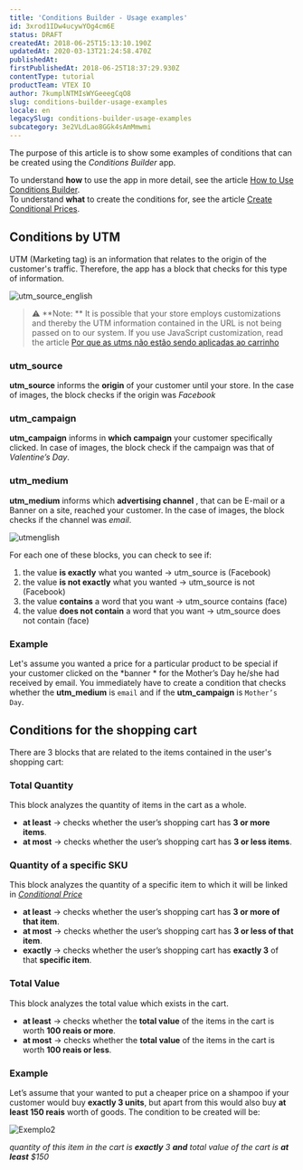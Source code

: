 ```yaml
---
title: 'Conditions Builder - Usage examples'
id: 3xrod1IDw4ucywYOg4cm6E
status: DRAFT
createdAt: 2018-06-25T15:13:10.190Z
updatedAt: 2020-03-13T21:24:58.470Z
publishedAt: 
firstPublishedAt: 2018-06-25T18:37:29.930Z
contentType: tutorial
productTeam: VTEX IO
author: 7kumplNTMIsWYGeeegCqO8
slug: conditions-builder-usage-examples
locale: en
legacySlug: conditions-builder-usage-examples
subcategory: 3e2VLdLao8GGk4sAmMmwmi
---
```



The purpose of this article is to show some examples of conditions that can be created using the *Conditions Builder* app.

To understand __how__ to use the app in more detail, see the article [How to Use Conditions Builder](http://help.vtex.com/en/tutorial/how-to-use-conditions-builder-app).  
To understand __what__ to create the conditions for, see the article [Create Conditional Prices](http://help.vtex.com/en/tutorial/how-to-create-conditional-prices).  

## Conditions by UTM

UTM (Marketing tag) is an information that relates to the origin of the customer's traffic. Therefore, the app has a block that checks for this type of information. 

![utm_source_english](https://images.ctfassets.net/alneenqid6w5/1eC4fEARZG84MYiSmekSIm/5c784e46e4ab63487f183f7cd2060ea9/utm_source_english.png)

>⚠️ **Note: **
> It is possible that your store employs customizations and thereby the UTM information contained in the URL is not being passed on to our system. If you use JavaScript customization, read the article [Por que as utms não estão sendo aplicadas ao carrinho](https://help.vtex.com/pt/faq/por-que-as-utms-nao-estao-sendo-aplicadas-ao-carrinho)

### utm_source

__utm_source__ informs the __origin__ of your customer until your store. In the case of images, the block checks if the origin was *Facebook*

### utm_campaign

__utm_campaign__ informs in __which campaign__ your customer specifically clicked. In case of images, the block check if the campaign was that of *Valentine’s Day*.

### utm_medium

__utm_medium__ informs which __advertising channel__ , that can be E-mail or a Banner on a site, reached your customer. In the case of images, the block checks if the channel was *email*.  

![utmenglish](https://images.ctfassets.net/alneenqid6w5/4lFJ73jp9Cysoes6igUKO2/6e099fe8ff1600fc165ef4c1b008bdaa/utmenglish.png)
  
For each one of these blocks, you can check to see if: 

1. the value __is exactly__ what you wanted -> utm_source is (Facebook)
2. the value __is not exactly__ what you wanted -> utm_source is not (Facebook)
3. the value __contains__ a word that you want -> utm_source contains (face)
4. the value __does not contain__ a word that you want -> utm_source does not contain (face)  


### Example

Let's assume you wanted a price for a particular product to be special if your customer clicked on the *banner * for the Mother’s Day he/she had received by email.
You immediately have to create a condition that checks whether the __utm_medium__ is `email` and if the __utm_campaign__ is `Mother’s Day`.

## Conditions for the shopping cart

There are 3 blocks that are related to the items contained in the user's shopping cart:

### Total Quantity

This block analyzes the quantity of items in the cart as a whole. 

- __at least__ -> checks whether the user’s shopping cart has __3 or more items__.
- __at most__ -> checks whether the user’s shopping cart has __3 or less items__.

### Quantity of a specific SKU
This block analyzes the quantity of a specific item to which it will be linked in [*Conditional Price*](http://help.vtex.com/en/tutorial/how-to-create-conditional-prices)

- __at least__ -> checks whether the user’s shopping cart has __3 or more of that item__.
- __at most__ -> checks whether the user’s shopping cart has __3 or less of that item__.
- __exactly__ -> checks whether the user’s shopping cart has __exactly 3__ of that __specific item__. 


### Total Value
This block analyzes the total value which exists in the cart.

- __at least__ -> checks whether the __total value__ of the items in the cart is worth __100 reais or more__.
- __at most__ -> checks whether the __total value__ of the items in the cart is worth __100 reais or less__.

### Example

Let’s assume that your wanted to put a cheaper price on a shampoo if your customer would buy __exactly 3 units__, but apart from this would also buy __at least 150 reais__ worth of goods.
The condition to be created will be: 

![Exemplo2](https://images.ctfassets.net/alneenqid6w5/11Z9LujUl66G80yGQyKI6S/fa33819d9e0ef37113466e3612d370d5/exemplo2.png)  

*quantity of this item in the cart is **exactly** 3 
**and** 
total value of the cart is **at least** $150*


